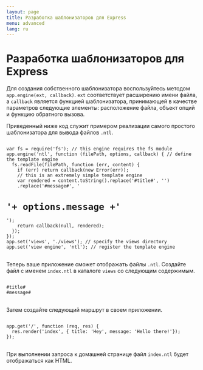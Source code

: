 ```yaml
---
layout: page
title: Разработка шаблонизаторов для Express
menu: advanced
lang: ru
---
```

<!---
 Copyright (c) 2016 StrongLoop, IBM, and Express Contributors
 License: MIT
-->

# Разработка шаблонизаторов для Express

Для создания собственного шаблонизатора воспользуйтесь методом `app.engine(ext, callback)`. `ext` соответствует расширению имени файла, а `callback` является функцией шаблонизатора, принимающей в качестве параметров следующие элементы: расположение файла, объект опций и функцию обратного вызова.

Приведенный ниже код служит примером реализации самого простого шаблонизатора для вывода файлов `.ntl`.

<pre>
<code class="language-javascript" translate="no">
var fs = require('fs'); // this engine requires the fs module
app.engine('ntl', function (filePath, options, callback) { // define the template engine
  fs.readFile(filePath, function (err, content) {
    if (err) return callback(new Error(err));
    // this is an extremely simple template engine
    var rendered = content.toString().replace('#title#', '<title>'+ options.title +'</title>')
    .replace('#message#', '<h1>'+ options.message +'</h1>');
    return callback(null, rendered);
  });
});
app.set('views', './views'); // specify the views directory
app.set('view engine', 'ntl'); // register the template engine
</code>
</pre>

Теперь ваше приложение сможет отображать файлы `.ntl`. Создайте файл с именем `index.ntl` в каталоге `views` со следующим содержимым.

<pre>
<code class="language-javascript" translate="no">
#title#
#message#
</code>
</pre>
Затем создайте следующий маршрут в своем приложении.

<pre>
<code class="language-javascript" translate="no">
app.get('/', function (req, res) {
  res.render('index', { title: 'Hey', message: 'Hello there!'});
});
</code>
</pre>
При выполнении запроса к домашней странице файл `index.ntl` будет отображаться как HTML.
